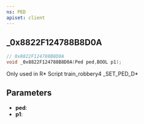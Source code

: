 ```yaml
---
ns: PED
apiset: client
---
```

## _0x8822F124788B8D0A

```c
// 0x8822F124788B8D0A
void _0x8822F124788B8D0A(Ped ped,BOOL p1);
```

Only used in R* Script train_robbery4
_SET_PED_D*

## Parameters
* **ped**:
* **p1**:




